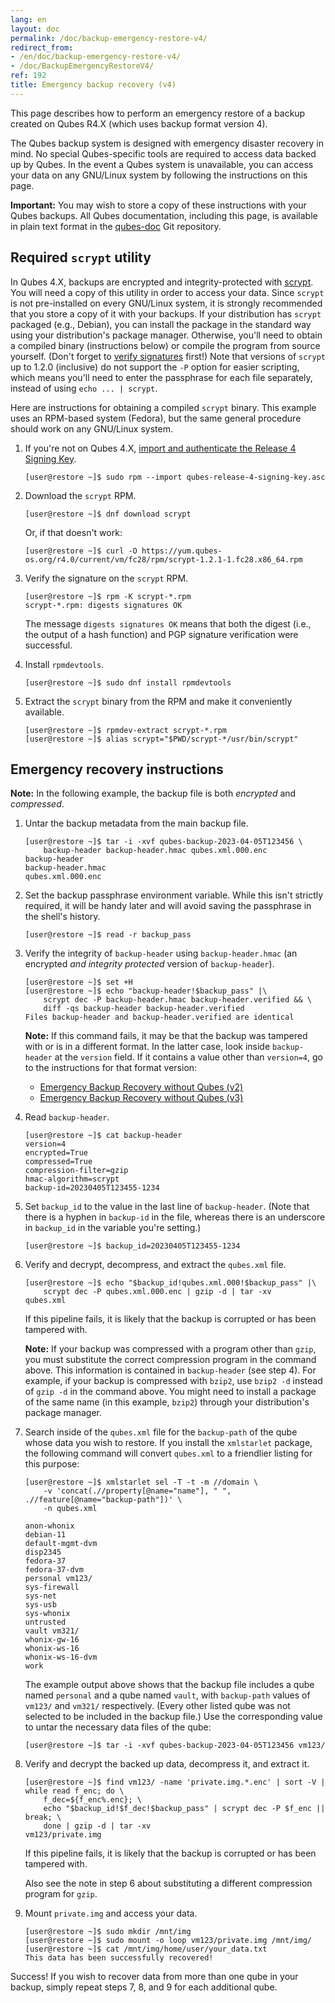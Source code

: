 ```yaml
---
lang: en
layout: doc
permalink: /doc/backup-emergency-restore-v4/
redirect_from:
- /en/doc/backup-emergency-restore-v4/
- /doc/BackupEmergencyRestoreV4/
ref: 192
title: Emergency backup recovery (v4)
---
```


This page describes how to perform an emergency restore of a backup created on
Qubes R4.X (which uses backup format version 4).

The Qubes backup system is designed with emergency disaster recovery in mind. No
special Qubes-specific tools are required to access data backed up by Qubes. In
the event a Qubes system is unavailable, you can access your data on any
GNU/Linux system by following the instructions on this page.

**Important:** You may wish to store a copy of these instructions with your
Qubes backups. All Qubes documentation, including this page, is available in
plain text format in the [qubes-doc](https://github.com/QubesOS/qubes-doc) Git
repository.

## Required `scrypt` utility

In Qubes 4.X, backups are encrypted and integrity-protected with
[scrypt](https://www.tarsnap.com/scrypt.html). You will need a copy of this
utility in order to access your data.  Since `scrypt` is not pre-installed on
every GNU/Linux system, it is strongly recommended that you store a copy of it
with your backups. If your distribution has `scrypt` packaged (e.g., Debian),
you can install the package in the standard way using your distribution's
package manager. Otherwise, you'll need to obtain a compiled binary
(instructions below) or compile the program from source yourself. (Don't forget
to [verify signatures](/security/verifying-signatures) first!) Note that
versions of `scrypt` up to 1.2.0 (inclusive) do not support the `-P` option for
easier scripting, which means you'll need to enter the passphrase for each file
separately, instead of using `echo ... | scrypt`.

Here are instructions for obtaining a compiled `scrypt` binary. This example
uses an RPM-based system (Fedora), but the same general procedure should work on
any GNU/Linux system.

 1. If you're not on Qubes 4.X, [import and authenticate the Release 4 Signing
    Key](/security/verifying-signatures/#how-to-import-and-authenticate-release-signing-keys).

        [user@restore ~]$ sudo rpm --import qubes-release-4-signing-key.asc

 2. Download the `scrypt` RPM.

        [user@restore ~]$ dnf download scrypt

    Or, if that doesn't work:

        [user@restore ~]$ curl -O https://yum.qubes-os.org/r4.0/current/vm/fc28/rpm/scrypt-1.2.1-1.fc28.x86_64.rpm

 3. Verify the signature on the `scrypt` RPM.

        [user@restore ~]$ rpm -K scrypt-*.rpm
        scrypt-*.rpm: digests signatures OK

    The message `digests signatures OK` means that both the digest (i.e., the
    output of a hash function) and PGP signature verification were successful.

 4. Install `rpmdevtools`.

        [user@restore ~]$ sudo dnf install rpmdevtools

 5. Extract the `scrypt` binary from the RPM and make it conveniently
    available.

        [user@restore ~]$ rpmdev-extract scrypt-*.rpm
        [user@restore ~]$ alias scrypt="$PWD/scrypt-*/usr/bin/scrypt"

## Emergency recovery instructions

**Note:** In the following example, the backup file is both *encrypted* and
*compressed*.

 1. Untar the backup metadata from the main backup file.

        [user@restore ~]$ tar -i -xvf qubes-backup-2023-04-05T123456 \
            backup-header backup-header.hmac qubes.xml.000.enc
        backup-header
        backup-header.hmac
        qubes.xml.000.enc

 2. Set the backup passphrase environment variable. While this isn't strictly
    required, it will be handy later and will avoid saving the passphrase in the
    shell's history.

        [user@restore ~]$ read -r backup_pass

 3. Verify the integrity of `backup-header` using `backup-header.hmac` (an
    encrypted *and integrity protected* version of `backup-header`).

        [user@restore ~]$ set +H
        [user@restore ~]$ echo "backup-header!$backup_pass" |\
            scrypt dec -P backup-header.hmac backup-header.verified && \
            diff -qs backup-header backup-header.verified
        Files backup-header and backup-header.verified are identical

    **Note:** If this command fails, it may be that the backup was tampered with
    or is in a different format. In the latter case, look inside `backup-header`
    at the `version` field. If it contains a value other than `version=4`, go to
    the instructions for that format version:
    - [Emergency Backup Recovery without Qubes (v2)](/doc/backup-emergency-restore-v2/)
    - [Emergency Backup Recovery without Qubes (v3)](/doc/backup-emergency-restore-v3/)

 4. Read `backup-header`.

        [user@restore ~]$ cat backup-header
        version=4
        encrypted=True
        compressed=True
        compression-filter=gzip
        hmac-algorithm=scrypt
        backup-id=20230405T123455-1234

 5. Set `backup_id` to the value in the last line of `backup-header`. (Note that
    there is a hyphen in `backup-id` in the file, whereas there is an underscore
    in `backup_id` in the variable you're setting.)

        [user@restore ~]$ backup_id=20230405T123455-1234

 6. Verify and decrypt, decompress, and extract the `qubes.xml` file.

        [user@restore ~]$ echo "$backup_id!qubes.xml.000!$backup_pass" |\
            scrypt dec -P qubes.xml.000.enc | gzip -d | tar -xv
        qubes.xml

    If this pipeline fails, it is likely that the backup is corrupted or has
    been tampered with.

    **Note:** If your backup was compressed with a program other than `gzip`,
    you must substitute the correct compression program in the command above.
    This information is contained in `backup-header` (see step 4). For example,
    if your backup is compressed with `bzip2`, use `bzip2 -d` instead of `gzip
    -d` in the command above. You might need to install a package of the same
    name (in this example, `bzip2`) through your distribution's package manager.

 7. Search inside of the `qubes.xml` file for the `backup-path` of the qube
    whose data you wish to restore. If you install the `xmlstarlet` package, the
    following command will convert `qubes.xml` to a friendlier listing for this
    purpose:

        [user@restore ~]$ xmlstarlet sel -T -t -m //domain \
            -v 'concat(.//property[@name="name"], " ", .//feature[@name="backup-path"])' \
            -n qubes.xml
        
        anon-whonix
        debian-11
        default-mgmt-dvm
        disp2345
        fedora-37
        fedora-37-dvm
        personal vm123/
        sys-firewall
        sys-net
        sys-usb
        sys-whonix
        untrusted
        vault vm321/
        whonix-gw-16
        whonix-ws-16
        whonix-ws-16-dvm
        work

    The example output above shows that the backup file includes a qube named
    `personal` and a qube named `vault`, with `backup-path` values of `vm123/`
    and `vm321/` respectively. (Every other listed qube was not selected to be
    included in the backup file.) Use the corresponding value to untar the
    necessary data files of the qube:

        [user@restore ~]$ tar -i -xvf qubes-backup-2023-04-05T123456 vm123/

 8. Verify and decrypt the backed up data, decompress it, and extract it.

        [user@restore ~]$ find vm123/ -name 'private.img.*.enc' | sort -V | while read f_enc; do \
            f_dec=${f_enc%.enc}; \
            echo "$backup_id!$f_dec!$backup_pass" | scrypt dec -P $f_enc || break; \
            done | gzip -d | tar -xv
        vm123/private.img

    If this pipeline fails, it is likely that the backup is corrupted or has
    been tampered with.

    Also see the note in step 6 about substituting a different compression
    program for `gzip`.

 9. Mount `private.img` and access your data.

        [user@restore ~]$ sudo mkdir /mnt/img
        [user@restore ~]$ sudo mount -o loop vm123/private.img /mnt/img/
        [user@restore ~]$ cat /mnt/img/home/user/your_data.txt
        This data has been successfully recovered!

Success! If you wish to recover data from more than one qube in your backup,
simply repeat steps 7, 8, and 9 for each additional qube.
